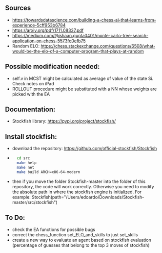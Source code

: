 ## Sources
- https://towardsdatascience.com/building-a-chess-ai-that-learns-from-experience-5cff953b6784
- https://arxiv.org/pdf/1711.08337.pdf
- https://medium.com/@ishaan.gupta0401/monte-carlo-tree-search-application-on-chess-5573fc0efb75 
- Random ELO: https://chess.stackexchange.com/questions/6508/what-would-be-the-elo-of-a-computer-program-that-plays-at-random

## Possible modification needed:
- self.v in MCST might be calculated as average of value of the state Si. Check notes on iPad
- ROLLOUT procedure might be substituted with a NN whose weights are picked with the EA 

## Documentation: 
- Stockfish library: https://pypi.org/project/stockfish/

## Install stockfish:
- download the repository: https://github.com/official-stockfish/Stockfish
- ```bash 
    cd src
    make help
    make net
    make build ARCH=x86-64-modern
    ```
- then if you move the folder Stockfish-master into the folder of this repository, the code will work correctly. Otherwise you need to modify the absolute path in where the stockfish engine is initialized. For example: Stockfish(path="/Users/edoardo/Downloads/Stockfish-master/src/stockfish")

## To Do:
- check the EA functions for possible bugs
- correct the chess_function set_ELO_and_skills to just set_skills
- create a new way to evaluate an agent based on stockfish evaluation (percentage of guesses that belong to the top 3 moves of stockfish)